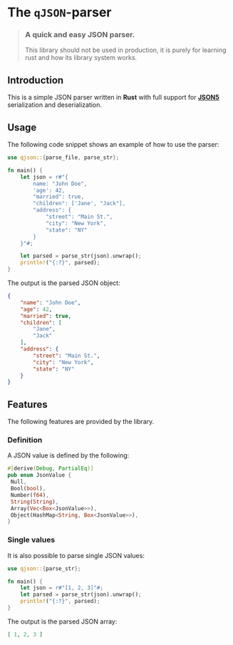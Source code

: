 # The `qJSON`-parser
> ### A quick and easy JSON parser.
> This library should not be used in production, it is purely for learning rust and how its library system works.

## Introduction
This is a simple JSON parser written in **Rust** with full support for [**JSON5**](https://json5.org/) serialization and deserialization.

## Usage
The following code snippet shows an example of how to use the parser:
```rust
use qjson::{parse_file, parse_str};

fn main() {
    let json = r#"{
        name: "John Doe",
        'age': 42,
        "married": true,
        "children": ['Jane', "Jack"],
        "address": {
            "street": "Main St.",
            "city": "New York",
            "state": "NY"
        }
    }"#;

    let parsed = parse_str(json).unwrap();
    println!("{:?}", parsed);
}
```

The output is the parsed JSON object:
```json
{
    "name": "John Doe",
    "age": 42,
    "married": true,
    "children": [
        "Jane",
        "Jack"
    ],
    "address": {
        "street": "Main St.",
        "city": "New York",
        "state": "NY"
    }
}
```

## Features
The following features are provided by the library.

### Definition
A JSON value is defined by the following:
```rust
#[derive(Debug, PartialEq)]
pub enum JsonValue {
 Null,
 Bool(bool),
 Number(f64),
 String(String),
 Array(Vec<Box<JsonValue>>),
 Object(HashMap<String, Box<JsonValue>>),
}
```

### Single values

It is also possible to parse single JSON values:
```rust
use qjson::{parse_str};

fn main() {
    let json = r#"[1, 2, 3]"#;
    let parsed = parse_str(json).unwrap();
    println!("{:?}", parsed);
}
```

The output is the parsed JSON array:
```json
[ 1, 2, 3 ]
```
